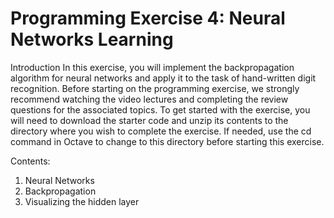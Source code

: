 Programming Exercise 4: Neural Networks Learning
=========================

Introduction
In this exercise, you will implement the backpropagation algorithm for neural networks and apply it to the task of hand-written digit recognition. 
Before starting on the programming exercise, we strongly recommend watching the video lectures and completing the review questions for the associated topics.
To get started with the exercise, you will need to download the starter code and unzip its contents to the directory where you wish to complete the exercise. 
If needed, use the cd command in Octave to change to this directory before starting this exercise.

Contents:

1. Neural Networks
2. Backpropagation
3. Visualizing the hidden layer
